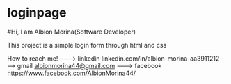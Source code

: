 # loginpage

#Hi, I am Albion Morina(Software Developer)

This project is a simple login form through html and css

How to reach me! 
                 ---> linkedin linkedin.com/in/albion-morina-aa3911212 
                 ---> gmail albionmorina44@gmail.com 
                 ---> facebook https://www.facebook.com/AlbionMorina44/
